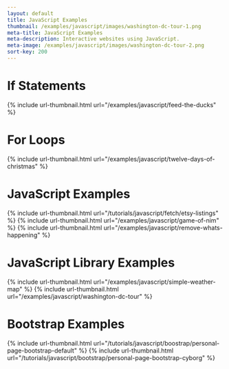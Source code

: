 ```yaml
---
layout: default
title: JavaScript Examples
thumbnail: /examples/javascript/images/washington-dc-tour-1.png
meta-title: JavaScript Examples
meta-description: Interactive websites using JavaScript.
meta-image: /examples/javascript/images/washington-dc-tour-2.png
sort-key: 200
---
```


# If Statements

{% include url-thumbnail.html url="/examples/javascript/feed-the-ducks" %}

# For Loops

{% include url-thumbnail.html url="/examples/javascript/twelve-days-of-christmas" %}

# JavaScript Examples

{% include url-thumbnail.html url="/tutorials/javascript/fetch/etsy-listings" %}
{% include url-thumbnail.html url="/examples/javascript/game-of-nim" %}
{% include url-thumbnail.html url="/examples/javascript/remove-whats-happening" %}

# JavaScript Library Examples

{% include url-thumbnail.html url="/examples/javascript/simple-weather-map" %}
{% include url-thumbnail.html url="/examples/javascript/washington-dc-tour" %}

# Bootstrap Examples

{% include url-thumbnail.html url="/tutorials/javascript/boostrap/personal-page-bootstrap-default" %}
{% include url-thumbnail.html url="/tutorials/javascript/bootstrap/personal-page-bootstrap-cyborg" %}
